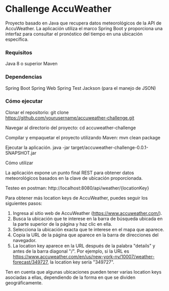 # Challenge AccuWeather

Proyecto basado en Java que recupera datos meteorológicos de la API de AccuWeather. La aplicación utiliza el marco Spring Boot y proporciona una interfaz para consultar el pronóstico del tiempo en una ubicación específica.

### Requisitos

Java 8 o superior
Maven

### Dependencias

Spring Boot
Spring Web
Spring Test
Jackson (para el manejo de JSON)

### Cómo ejecutar

Clonar el repositorio:
git clone https://github.com/yourusername/accuweather-challenge.git

Navegar al directorio del proyecto: 
cd accuweather-challenge

Compilar y empaquetar el proyecto utilizando Maven:
mvn clean package

Ejecutar la aplicación.
java -jar target/accuweather-challenge-0.0.1-SNAPSHOT.jar


Cómo utilizar

La aplicación expone un punto final REST para obtener datos meteorológicos basados en la clave de ubicación proporcionada.

Testeo en postman:
http://localhost:8080/api/weather/{locationKey}

Para obtener más location keys de AccuWeather, puedes seguir los siguientes pasos:

1) Ingresa al sitio web de AccuWeather (https://www.accuweather.com/).
2) Busca la ubicación que te interese en la barra de búsqueda ubicada en la parte superior de la página y haz clic en ella.
3) Selecciona la ubicación exacta que te interese en el mapa que aparece.
4) Copia la URL de la página que aparece en la barra de direcciones del navegador.
5) La location key aparece en la URL después de la palabra "details" y antes de la barra diagonal "/". Por ejemplo, si la URL es  https://www.accuweather.com/en/us/new-york-ny/10007/weather-forecast/349727, la location key sería "349727".

Ten en cuenta que algunas ubicaciones pueden tener varias location keys asociadas a ellas, dependiendo de la forma en que se dividen geográficamente.

